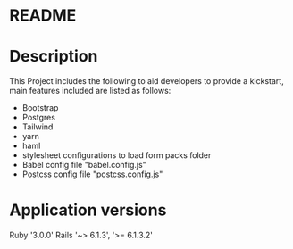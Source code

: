 # README

# Description

This Project includes the following to aid developers to provide a kickstart, main features included are listed as follows:

* Bootstrap
* Postgres
* Tailwind 
* yarn
* haml
* stylesheet configurations to load form packs folder
* Babel config file "babel.config.js"
* Postcss config file "postcss.config.js"

# Application versions

Ruby  '3.0.0' 
Rails '~> 6.1.3', '>= 6.1.3.2'

